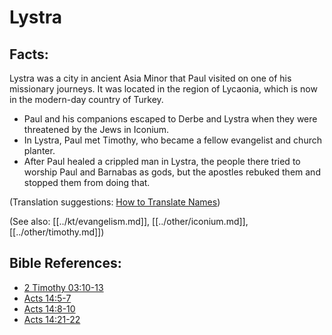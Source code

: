 # Lystra #

## Facts: ##

Lystra was a city in ancient Asia Minor that Paul visited on one of his missionary journeys. It was located in the region of Lycaonia, which is now in the modern-day country of Turkey.

* Paul and his companions escaped to Derbe and Lystra when they were threatened by the Jews in Iconium.
* In Lystra, Paul met Timothy, who became a fellow evangelist and church planter.
* After Paul healed a crippled man in Lystra, the people there tried to worship Paul and Barnabas as gods, but the apostles rebuked them and stopped them from doing that.

(Translation suggestions: [How to Translate Names](en/ta-vol1/translate/man/translate-names))

(See also: [[../kt/evangelism.md]], [[../other/iconium.md]], [[../other/timothy.md]])

## Bible References: ##

* [2 Timothy 03:10-13](en/tn/2ti/help/03/10)
* [Acts 14:5-7](en/tn/act/help/14/05)
* [Acts 14:8-10](en/tn/act/help/14/08)
* [Acts 14:21-22](en/tn/act/help/14/21)